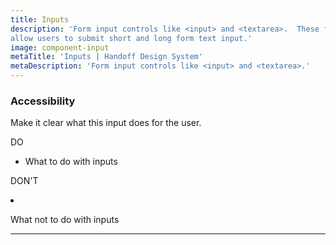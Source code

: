 ```yaml
---
title: Inputs
description: 'Form input controls like <input> and <textarea>.  These fields will
allow users to submit short and long form text input.'
image: component-input
metaTitle: 'Inputs | Handoff Design System'
metaDescription: 'Form input controls like <input> and <textarea>.'
---
```


### Accessibility

Make it clear what this input does for the user.

<div className="c-do-dont">
  <div className="c-do-dont__do">
    <p>
      <Icon name="check" className="" /> DO
    </p>

- What to do with inputs

  </div>
  <div className="c-do-dont__dont">
    <p>
    <Icon name="x" className="" /> DON&apos;T
    </p>

- What not to do with inputs

  </div>
</div>

---